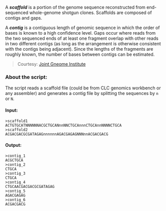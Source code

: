 

A _**scaffold**_ is a portion of the genome sequence reconstructed from end-sequenced whole-genome shotgun clones.
Scaffolds are composed of contigs and gaps. 

A _**contig**_ is a contiguous length of genomic sequence in which the order of bases is known to a high confidence level.
Gaps occur where reads from the two sequenced ends of at least one fragment overlap with other reads in two different contigs (as long as the arrangement is otherwise consistent with the contigs being adjacent). Since the lengths of the fragments are roughly known, the number of bases between contigs can be estimated.

> Courtesy: [Joint Gneome Institute](https://genome.jgi.doe.gov/portal/help/scaffolds.jsf)

### About the script:

The script reads a scaffold file (could be from CLC genomics workbench or any assembler) and generates a contig file by splitting the sequences by `n` or `N`.

#### Input:

```
>scaffold1
ACTGTGCATNNNNNNACGCTGCANnnNNCTGCAnnnCTGCAnnNNNNCTGCA
>scaffold2
ACGACGACGCGATAGAGnnnnnnAGACGAGAGNNNnnACGACGACG
```

#### Output:

```
>contig_1
ACGCTGCA
>contig_2
CTGCA
>contig_3
CTGCA
>contig_4
CTGCAACGACGACGCGATAGAG
>contig_5
AGACGAGAG
>contig_6
ACGACGACG
```

